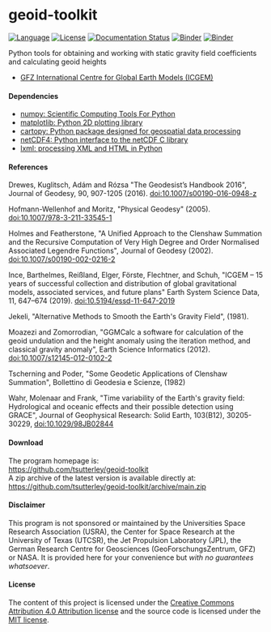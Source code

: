 geoid-toolkit
=============

[![Language](https://img.shields.io/badge/python-v3.7-green.svg)](https://www.python.org/)
[![License](https://img.shields.io/badge/license-MIT-green.svg)](https://github.com/tsutterley/geoid-toolkit/blob/main/LICENSE)
[![Documentation Status](https://readthedocs.org/projects/geoid-toolkit/badge/?version=latest)](https://geoid-toolkit.readthedocs.io/en/latest/?badge=latest)
[![Binder](https://mybinder.org/badge_logo.svg)](https://mybinder.org/v2/gh/tsutterley/geoid-toolkit/main)
[![Binder](https://binder.pangeo.io/badge.svg)](https://binder.pangeo.io/v2/gh/tsutterley/geoid-toolkit/main)

Python tools for obtaining and working with static gravity field coefficients
and calculating geoid heights

- [GFZ International Centre for Global Earth Models (ICGEM)](http://icgem.gfz-potsdam.de)

#### Dependencies
- [numpy: Scientific Computing Tools For Python](https://www.numpy.org)
- [matplotlib: Python 2D plotting library](https://matplotlib.org)
- [cartopy: Python package designed for geospatial data processing](https://scitools.org.uk/cartopy)
- [netCDF4: Python interface to the netCDF C library](https://unidata.github.io/netcdf4-python/)
- [lxml: processing XML and HTML in Python](https://pypi.python.org/pypi/lxml)

#### References
Drewes, Kuglitsch, Ad&aacute;m and R&oacute;zsa "The Geodesist’s Handbook 2016",
Journal of Geodesy, 90, 907-1205 (2016).
[doi:10.1007/s00190-016-0948-z](https://doi.org/10.1007/s00190-016-0948-z)

Hofmann-Wellenhof and Moritz, "Physical Geodesy" (2005).
[doi:10.1007/978-3-211-33545-1](https://doi.org/10.1007/978-3-211-33545-1)

Holmes and Featherstone, "A Unified Approach to the Clenshaw Summation and
the Recursive Computation of Very High Degree and Order Normalised
Associated Legendre Functions", Journal of Geodesy (2002).
[doi:10.1007/s00190-002-0216-2](https://doi.org/10.1007/s00190-002-0216-2)

Ince, Barthelmes, Rei&szlig;land, Elger, F&ouml;rste, Flechtner, and Schuh,
"ICGEM – 15 years of successful collection and distribution of global
gravitational models, associated services, and future plans"
Earth System Science Data, 11, 647–674 (2019).
[doi:10.5194/essd-11-647-2019](https://doi.org/10.5194/essd-11-647-2019)

Jekeli, "Alternative Methods to Smooth the Earth's Gravity Field", (1981).

Moazezi and Zomorrodian, "GGMCalc a software for calculation of the geoid
undulation and the height anomaly using the iteration method, and
classical gravity anomaly", Earth Science Informatics (2012).
[doi:10.1007/s12145-012-0102-2](https://doi.org/10.1007/s12145-012-0102-2)

Tscherning and Poder, "Some Geodetic Applications of Clenshaw Summation",
Bollettino di Geodesia e Scienze, (1982)

Wahr, Molenaar and Frank, "Time variability of the Earth's gravity field:
Hydrological and oceanic effects and their possible detection using
GRACE", Journal of Geophysical Research: Solid Earth, 103(B12),
30205-30229, [doi:10.1029/98JB02844](https://doi.org/10.1029/98JB02844)

#### Download
The program homepage is:  
https://github.com/tsutterley/geoid-toolkit  
A zip archive of the latest version is available directly at:  
https://github.com/tsutterley/geoid-toolkit/archive/main.zip  

#### Disclaimer
This program is not sponsored or maintained by the Universities Space Research Association (USRA), the Center for Space Research at the University of Texas (UTCSR), the Jet Propulsion Laboratory (JPL), the German Research Centre for Geosciences (GeoForschungsZentrum, GFZ) or NASA.  It is provided here for your convenience but _with no guarantees whatsoever_.

#### License
The content of this project is licensed under the [Creative Commons Attribution 4.0 Attribution license](https://creativecommons.org/licenses/by/4.0/) and the source code is licensed under the [MIT license](LICENSE).

